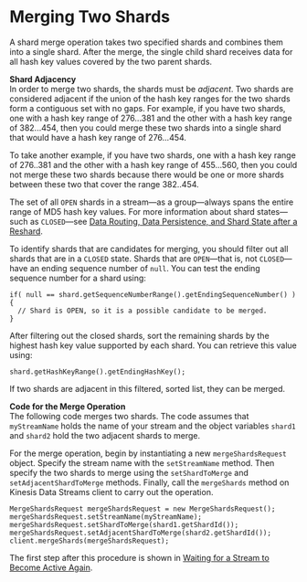 # Merging Two Shards<a name="kinesis-using-sdk-java-resharding-merge"></a>

 A shard merge operation takes two specified shards and combines them into a single shard\. After the merge, the single child shard receives data for all hash key values covered by the two parent shards\. 

**Shard Adjacency**  
In order to merge two shards, the shards must be *adjacent*\. Two shards are considered adjacent if the union of the hash key ranges for the two shards form a contiguous set with no gaps\. For example, if you have two shards, one with a hash key range of 276\.\.\.381 and the other with a hash key range of 382\.\.\.454, then you could merge these two shards into a single shard that would have a hash key range of 276\.\.\.454\. 

To take another example, if you have two shards, one with a hash key range of 276\.\.381 and the other with a hash key range of 455\.\.\.560, then you could not merge these two shards because there would be one or more shards between these two that cover the range 382\.\.454\. 

The set of all `OPEN` shards in a stream—as a group—always spans the entire range of MD5 hash key values\. For more information about shard states—such as `CLOSED`—see [Data Routing, Data Persistence, and Shard State after a Reshard](kinesis-using-sdk-java-after-resharding.md#kinesis-using-sdk-java-resharding-data-routing)\. 

To identify shards that are candidates for merging, you should filter out all shards that are in a `CLOSED` state\. Shards that are `OPEN`—that is, not `CLOSED`—have an ending sequence number of `null`\. You can test the ending sequence number for a shard using: 

```
if( null == shard.getSequenceNumberRange().getEndingSequenceNumber() ) 
{
  // Shard is OPEN, so it is a possible candidate to be merged.
}
```

After filtering out the closed shards, sort the remaining shards by the highest hash key value supported by each shard\. You can retrieve this value using: 

```
shard.getHashKeyRange().getEndingHashKey();
```

 If two shards are adjacent in this filtered, sorted list, they can be merged\. 

**Code for the Merge Operation**  
 The following code merges two shards\. The code assumes that `myStreamName` holds the name of your stream and the object variables `shard1` and `shard2` hold the two adjacent shards to merge\.

For the merge operation, begin by instantiating a new `mergeShardsRequest` object\. Specify the stream name with the `setStreamName` method\. Then specify the two shards to merge using the `setShardToMerge` and `setAdjacentShardToMerge` methods\. Finally, call the `mergeShards` method on Kinesis Data Streams client to carry out the operation\.

```
MergeShardsRequest mergeShardsRequest = new MergeShardsRequest();
mergeShardsRequest.setStreamName(myStreamName);
mergeShardsRequest.setShardToMerge(shard1.getShardId());
mergeShardsRequest.setAdjacentShardToMerge(shard2.getShardId());
client.mergeShards(mergeShardsRequest);
```

The first step after this procedure is shown in [Waiting for a Stream to Become Active Again](kinesis-using-sdk-java-after-resharding.md#kinesis-using-sdk-java-resharding-wait-until-active)\.